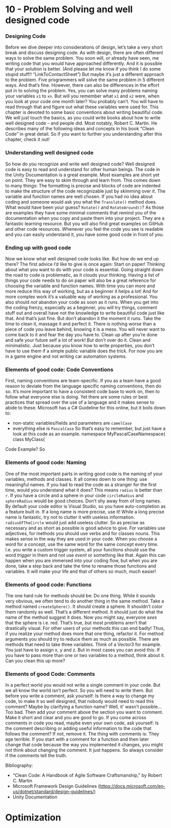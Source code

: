 # 10 - Problem Solving and well designed code
### Designing Code
Before we dive deeper into considerations of design, let’s take a very short break and discuss designing code. As with design, there are often different ways to solve the same problem. You soon will, or already have seen, me writing code that you would have approached differently. And it is possible that your solution is better. (And please let me know if you think I do some stupid stuff!! “LinkToContactSheet”) But maybe it’s just a different approach to the problem. Five programmers will solve the same problem in 5 different ways. And that’s fine.
However, there can also be differences in the effort put in to solving the problem. Yes, you can solve many problems naming your variables `x1` to `xn`. But will you remember what `x1` and `x2` were, when you look at your code one month later? You probably can’t. You will have to read through that and figure out what these variables were used for.
This chapter is devoted to some basic conventions about writing beautiful code. We will just touch the basics, as you could write books about how to write well designed code - and people did. Most notably, Robert C. Martin. He describes many of the following ideas and concepts in his book “Clean Code” in great detail. So if you want to further you understanding after this chapter, check it out!

### Understanding well designed code
So how do you recognize and write well designed code? Well designed code is easy to read and understand for other human beings. The code in the Unity Documentation is a great example. Most examples are short yet on point. They are easy to skim through and learn from. This comes down to many things:
The formatting is precise and blocks of code are indented to make the structure of the code recognizable just by skimming over it.
The variable and function names are well chosen. If you had no idea about coding and someone would ask you what the `Translate()` method does. What would have been your guess? `Rotate()` and `RotateAround()`? As those are examples they have some minimal comments that remind you of the documentation when you copy and paste them into your project. They are a fantastic learning resource.
But you will also find great examples on GitHub and other code resources. Whenever you feel the code you see is readable and you can easily understand it, you have some good code in front of you.

### Ending up with good code
Now we know what well designed code looks like. But how do we end up there?
The first advice I’d like to give is once again: Start on paper! Thinking about what you want to do with your code is essential. Going straight down the road to code is problematic, as it clouds your thinking. Having a list of things your code needs to do on paper will also be a great reference for choosing the variable and function names. With time you can more and more reduce this way of working, but as a beginner it helps a lot! And for more complex work it’s a valuable way of working as a professional.
You also should *not* abandon your code as soon as it runs. When you get into the coding frenzy, especially as a beginner, you will try things, comment stuff out and overall have not the knowledge to write beautiful code just like that. And that’s just fine. But don’t abandon it the moment it runs. Take the time to clean it, massage it and perfect it. There is nothing worse than a piece of code you leave behind, knowing it is a mess. You will never want to come back to it and fear the day you have to. Clean up after you’re done and safe your future self a lot of work!
*But* don’t over do it. Clean and minimalistic. Just because you know how to write properties, you don’t have to use them if a simple public variable does the trick. For now you are in a game engine and not writing car automation systems.

### Elements of good code: Code Conventions
First, naming conventions are team-specific. If you as a team have a good reason to deviate from the language specific naming conventions, then do so. It’s more important to have a consistent code base to work on, then to follow what everyone else is doing. Yet there are some rules or best practices that spread over the use of a language and it makes sense to abide to these.
Microsoft has a C# Guideline for this online, but it boils down to:
- non-static variables/fields and parameters are `camelCase`
- everything else is `PascalCase`
So that’s easy to remember, but just have a look at this code as an example.
namespace MyPascalCaseNamespace{
	class MyClass{
		
Code Example?
So 

### Elements of good code: Naming
One of the most important parts in writing good code is the naming of your variables, methods and classes. It all comes down to one thing: use meaningful names. If you had to read the code as a stranger for the first time, would you understand what it does? This means `radius` is better than `r`. If you have a circle and a sphere in your code `circleRadius` and `sphereRadius` would be good choices. Don’t shy away from of long names. By default your code editor is Visual Studio, so you have auto-completion as a feature built in. If a long name is more precise, use it!
While a long precise name is fantastic, try not to clutter it with useless information. `radiusOfTheCircle` would just add useless clutter. So as precise as necessary and as short as possible is good advice to give.
For variables use adjectives, for methods you should use verbs and for classes nouns. This makes sense in the way they are used in your code. When you choose a word for a concept, use the same word for the same concept every time. I.e. you write a custom trigger system, all your functions should use the word *trigger* in them and not use *event* or something like that.
Again this can happen when you are immersed into your coding flow, but when you are done, take a step back and take the time to rename those functions and variables. It will make your life and that of others so much, much easier!

### Elements of good code: Functions
The one hard rule for methods should be: Do one thing. While it sounds very obvious, we often tend to do another thing in the same method. Take a method named `createSphere()`. It should create a sphere. It shouldn’t color them randomly as well. That’s a different method. It should just do what the name of the method suggest it does.
Now you might say, everyone *sees* that the sphere is i.e. red. That’s true, but most problems aren’t that drastically visual. For other users of your methods this can end badly! 
Thus, if you realize your method does more that one thing, refactor it.
For method arguments you should try to reduce them as much as possible. There are methods that need to take three variables. Think of a Vector3 for example. You just have to assign x, y and z. But in most cases you can avoid this. If you have to pass more than one or two variables to a method, think about it. Can you clean this up more?

### Elements of good Code: Comments
In a perfect world you would not write a single comment in your code. But we all know the world isn’t perfect. So you will need to write them. But before you write a comment, ask yourself: Is there a way to change my code, to make it so well designed, that nobody would need to read this comment? Maybe by clarifying a function name?
Well, it’ wasn’t possible... Too bad. Then add your comment above the section you want to comment. Make it short and clear and you are good to go.
If you come across comments in code you read, maybe even your own code, ask yourself: Is the comment describing or adding useful information to the code that follows the comment?
If not, remove it. The thing with comments is: They age terrible. If you start with a comment for a function and then later change that code because the way you implemented it changes, you might not think about changing the comment. It just happens. So always consider if the comments tell the truth.


Bibliography:
- “Clean Code: A Handbook of Agile Software Craftsmanship,” by Robert C. Martin
- Microsoft Framework Design Guidelines (https://docs.microsoft.com/en-us/dotnet/standard/design-guidelines/)
- Unity Documentation

# Optimization #